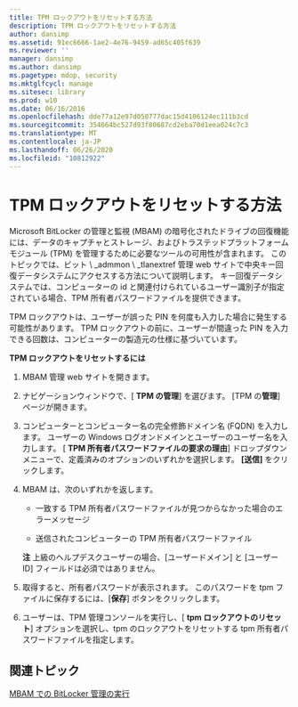 ```yaml
---
title: TPM ロックアウトをリセットする方法
description: TPM ロックアウトをリセットする方法
author: dansimp
ms.assetid: 91ec6666-1ae2-4e76-9459-ad65c405f639
ms.reviewer: ''
manager: dansimp
ms.author: dansimp
ms.pagetype: mdop, security
ms.mktglfcycl: manage
ms.sitesec: library
ms.prod: w10
ms.date: 06/16/2016
ms.openlocfilehash: dde77a12e97d050777dac15d4106124ec111b3cd
ms.sourcegitcommit: 354664bc527d93f80687cd2eba70d1eea024c7c3
ms.translationtype: MT
ms.contentlocale: ja-JP
ms.lasthandoff: 06/26/2020
ms.locfileid: "10812922"
---
```

# TPM ロックアウトをリセットする方法


Microsoft BitLocker の管理と監視 (MBAM) の暗号化されたドライブの回復機能には、データのキャプチャとストレージ、およびトラステッドプラットフォームモジュール (TPM) を管理するために必要なツールの可用性が含まれます。 このトピックでは、ビット \ _admmon \ _tlanextref 管理 web サイトで中央キー回復データシステムにアクセスする方法について説明します。 キー回復データシステムでは、コンピューターの id と関連付けられているユーザー識別子が指定されている場合、TPM 所有者パスワードファイルを提供できます。

TPM ロックアウトは、ユーザーが誤った PIN を何度も入力した場合に発生する可能性があります。 TPM ロックアウトの前に、ユーザーが間違った PIN を入力できる回数は、コンピューターの製造元の仕様に基づいています。

**TPM ロックアウトをリセットするには**

1.  MBAM 管理 web サイトを開きます。

2.  ナビゲーションウィンドウで、[ **TPM の管理**] を選びます。 [TPM の**管理**] ページが開きます。

3.  コンピューターとコンピューター名の完全修飾ドメイン名 (FQDN) を入力します。 ユーザーの Windows ログオンドメインとユーザーのユーザー名を入力します。 [ **TPM 所有者パスワードファイルの要求の理由**] ドロップダウンメニューで、定義済みのオプションのいずれかを選択します。 **[送信]** をクリックします。

4.  MBAM は、次のいずれかを返します。

    -   一致する TPM 所有者パスワードファイルが見つからなかった場合のエラーメッセージ

    -   送信されたコンピューターの TPM 所有者パスワードファイル

    **注** 上級のヘルプデスクユーザーの場合、[ユーザードメイン] と [ユーザー ID] フィールドは必須ではありません。

     

5.  取得すると、所有者パスワードが表示されます。 このパスワードを tpm ファイルに保存するには、[**保存**] ボタンをクリックします。

6.  ユーザーは、TPM 管理コンソールを実行し、[ **tpm ロックアウトのリセット**] オプションを選択し、tpm のロックアウトをリセットする tpm 所有者パスワードファイルを指定します。

## 関連トピック


[MBAM での BitLocker 管理の実行](performing-bitlocker-management-with-mbam.md)

 

 





